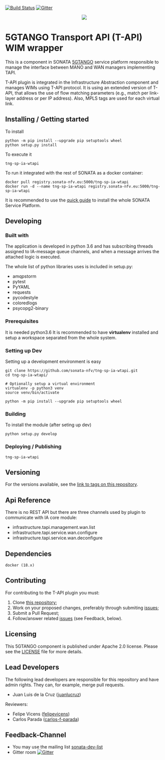 [![Build Status](http://jenkins.sonata-nfv.eu/buildStatus/icon?job=tng-sp-ia-wtapi/master)](https://jenkins.sonata-nfv.eu/job/tng-sp-ia-wtapi) [![Gitter](https://badges.gitter.im/sonata-nfv/Lobby.svg)](https://gitter.im/sonata-nfv/Lobby?utm_source=badge&utm_medium=badge&utm_campaign=pr-badge)

<p align="center"><img src="https://github.com/sonata-nfv/tng-api-gtw/wiki/images/sonata-5gtango-logo-500px.png" /></p>

# 5GTANGO Transport API (T-API) WIM wrapper

This is a component in SONATA [5GTANGO](http://www.5gtango.eu) service platform responsible to manage the interface between MANO and WAN managers implementing TAPI.

T-API plugin is integrated in the Infrastructure Abstraction component and manages WIMs using T-API protocol. It is using an extended version of T-API, that allows the use of flow matching parameters (e.g., match per link-layer address or per IP address). Also, MPLS tags are used for each virtual link.

## Installing / Getting started

To install

```shell
python -m pip install --upgrade pip setuptools wheel
python setup.py install
```

To execute it

```shell
tng-sp-ia-wtapi
```


To run it integrated with the rest of SONATA as a docker container:

```shell
docker pull registry.sonata-nfv.eu:5000/tng-sp-ia-wtapi
docker run -d --name tng-sp-ia-wtapi registry.sonata-nfv.eu:5000/tng-sp-ia-wtapi
```
It is recommended to use the [quick guide](https://sonata-nfv.github.io/sp-installation) to install the whole SONATA Service Platform.

## Developing

### Built with

The application is developed in python 3.6 and  has subscribing threads assigned to IA-message queue channels, and when a message arrives the attached logic is executed.

The whole list of python libraries uses is included in setup.py:

 * amqpstorm
 * pytest
 * PyYAML
 * requests
 * pycodestyle
 * coloredlogs
 * psycopg2-binary
 
### Prerequisites

It is needed python3.6 It is recommended to have **virtualenv** installed and setup a workspace separated from the whole system.

### Setting up Dev

Setting up a development environment is easy

```shell
git clone https://github.com/sonata-nfv/tng-sp-ia-wtapi.git
cd tng-sp-ia-wtapi/

# Optionally setup a virtual environment
virtualenv -p python3 venv
source venv/bin/activate

python -m pip install --upgrade pip setuptools wheel
```

### Building

To install the module (after seting up dev)

```shell
python setup.py develop
```

### Deploying / Publishing

```shell
tng-sp-ia-wtapi
```

## Versioning

For the versions available, see the [link to tags on this repository](https://github.com/sonata-nfv/tng-sp-ia-wtapi/releases).

## Api Reference

There is no REST API but there are three channels used by plugin to communicate with IA core module:

 * infrastructure.tapi.management.wan.list
 * infrastructure.tapi.service.wan.configure
 * infrastructure.tapi.service.wan.deconfigure

## Dependencies

`docker (18.x)`

## Contributing
For contributing to the T-API plugin you must:

1. Clone [this repository](http://github.com/sonata-nfv/tng-sp-ia-wtapi);
1. Work on your proposed changes, preferably through submiting [issues](https://github.com/sonata-nfv/tng-sp-ia-wtapi/issues);
1. Submit a Pull Request;
1. Follow/answer related [issues](https://github.com/sonata-nfv/tng-sp-ia-wtapi/issues) (see Feedback, below).

## Licensing

This 5GTANGO component is published under Apache 2.0 license. Please see the [LICENSE](LICENSE) file for more details.

## Lead Developers

The following lead developers are responsible for this repository and have admin rights. They can, for example, merge pull requests.

* Juan Luis de la Cruz ([juanlucruz](https://github.com/juanlucruz))

Reviewers:

* Felipe Vicens ([felipevicens](https://github.com/felipevicens))
* Carlos Parada ([carlos-f-parada](https://github.com/carlos-f-parada))

## Feedback-Channel

- You may use the mailing list [sonata-dev-list](mailto:sonata-dev@lists.atosresearch.eu)
- Gitter room [![Gitter](https://badges.gitter.im/sonata-nfv/Lobby.svg)](https://gitter.im/sonata-nfv/Lobby?utm_source=badge&utm_medium=badge&utm_campaign=pr-badge)


